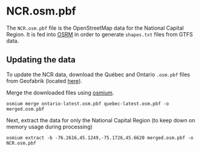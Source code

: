 # NCR.osm.pbf
The `NCR.osm.pbf` file is the OpenStreetMap data for the National Capital Region. It is fed into [OSRM](http://project-osrm.org/) in order to generate `shapes.txt` files from GTFS data.

## Updating the data
To update the NCR data, download the Québec and Ontario `.osm.pbf` files from Geofabrik (located [here](http://download.geofabrik.de/north-america/canada.html)). 

Merge the downloaded files using [osmium](https://osmcode.org/).

```shell script
osmium merge ontario-latest.osm.pbf quebec-latest.osm.pbf -o merged.osm.pbf
```

Next, extract the data for only the National Capital Region (to keep down on memory usage during processing)

```shell script
osmium extract -b -76.2616,45.1249,-75.1726,45.6620 merged.osm.pbf -o NCR.osm.pbf
```